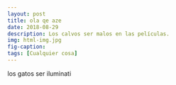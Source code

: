```yaml
---
layout: post
title: ola qe aze
date: 2018-08-29
description: Los calvos ser malos en las películas.
img: html-img.jpg 
fig-caption: 
tags: [Cualquier cosa]
---
```


los gatos ser iluminati
